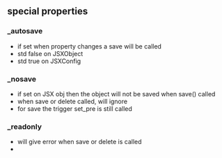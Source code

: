 ## special properties

### _autosave

- if set when property changes a save will be called
- std false on JSXObject
- std true on JSXConfig

### _nosave

- if set on JSX obj then the object will not be saved when save() called
- when save or delete called, will ignore
- for save the trigger set_pre is still called

### _readonly

- will give error when save or delete is called
-

